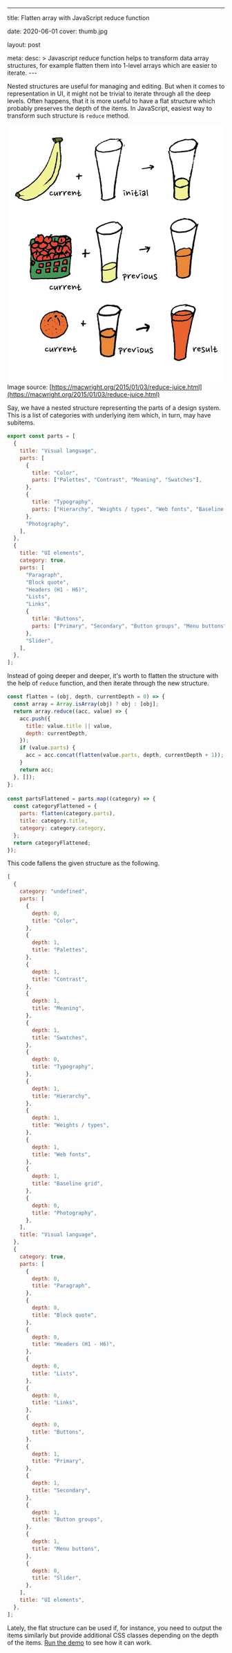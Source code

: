 ---

title: Flatten array with JavaScript reduce function

date: 2020-06-01
cover: thumb.jpg

layout: post

meta:
desc: >
Javascript reduce function helps to transform data array structures, for example flatten them
into 1-level arrays which are easier to iterate.
---<div data-excerpt>

Nested structures are useful for managing and editing. But when it comes to representation in UI, it might
not be trivial to iterate through all the deep levels. Often happens, that it is more useful to have
a flat structure which probably preserves the depth of the items. In JavaScript, easiest way to transform such structure is
`reduce` method.

</div>

<div class="small" markdown="1">

![](thumb.jpg)<br/>
Image source:
[https://macwright.org/2015/01/03/reduce-juice.html](https://macwright.org/2015/01/03/reduce-juice.html)

</div>

Say, we have a nested structure representing the parts of a design system. This is a list of categories
with underlying item which, in turn, may have subitems.

```javascript
export const parts = [
  {
    title: "Visual language",
    parts: [
      {
        title: "Color",
        parts: ["Palettes", "Contrast", "Meaning", "Swatches"],
      },
      {
        title: "Typography",
        parts: ["Hierarchy", "Weights / types", "Web fonts", "Baseline grid"],
      },
      "Photography",
    ],
  },
  {
    title: "UI elements",
    category: true,
    parts: [
      "Paragraph",
      "Block quote",
      "Headers (H1 - H6)",
      "Lists",
      "Links",
      {
        title: "Buttons",
        parts: ["Primary", "Secondary", "Button groups", "Menu buttons"],
      },
      "Slider",
    ],
  },
];
```

Instead of going deeper and deeper, it's worth to flatten the structure with the help of `reduce` function, and then
iterate through the new structure.

```javascript
const flatten = (obj, depth, currentDepth = 0) => {
  const array = Array.isArray(obj) ? obj : [obj];
  return array.reduce((acc, value) => {
    acc.push({
      title: value.title || value,
      depth: currentDepth,
    });
    if (value.parts) {
      acc = acc.concat(flatten(value.parts, depth, currentDepth + 1));
    }
    return acc;
  }, []);
};

const partsFlattened = parts.map((category) => {
  const categoryFlattened = {
    parts: flatten(category.parts),
    title: category.title,
    category: category.category,
  };
  return categoryFlattened;
});
```

This code fallens the given structure as the following.

```javascript
[
  {
    category: "undefined",
    parts: [
      {
        depth: 0,
        title: "Color",
      },
      {
        depth: 1,
        title: "Palettes",
      },
      {
        depth: 1,
        title: "Contrast",
      },
      {
        depth: 1,
        title: "Meaning",
      },
      {
        depth: 1,
        title: "Swatches",
      },
      {
        depth: 0,
        title: "Typography",
      },
      {
        depth: 1,
        title: "Hierarchy",
      },
      {
        depth: 1,
        title: "Weights / types",
      },
      {
        depth: 1,
        title: "Web fonts",
      },
      {
        depth: 1,
        title: "Baseline grid",
      },
      {
        depth: 0,
        title: "Photography",
      },
    ],
    title: "Visual language",
  },
  {
    category: true,
    parts: [
      {
        depth: 0,
        title: "Paragraph",
      },
      {
        depth: 0,
        title: "Block quote",
      },
      {
        depth: 0,
        title: "Headers (H1 - H6)",
      },
      {
        depth: 0,
        title: "Lists",
      },
      {
        depth: 0,
        title: "Links",
      },
      {
        depth: 0,
        title: "Buttons",
      },
      {
        depth: 1,
        title: "Primary",
      },
      {
        depth: 1,
        title: "Secondary",
      },
      {
        depth: 1,
        title: "Button groups",
      },
      {
        depth: 1,
        title: "Menu buttons",
      },
      {
        depth: 0,
        title: "Slider",
      },
    ],
    title: "UI elements",
  },
];
```

Lately, the flat structure can be used if, for instance, you need to output the items similarly but
provide additional CSS classes depending on the depth of the items. [Run the demo](https://jsfiddle.net/1ew8gn63/15/)
to see how it can work.
